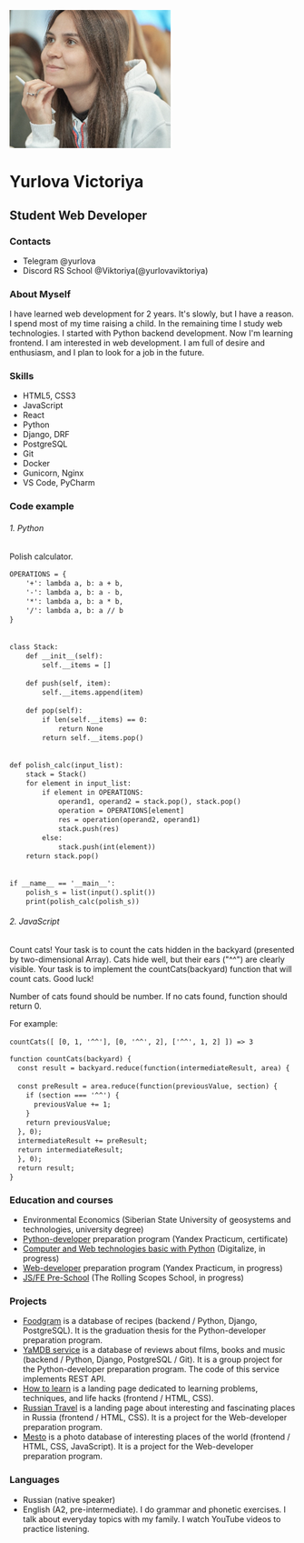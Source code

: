 ![Victoria's photo](src/images/my-photo.jpg)
# Yurlova Victoriya

## Student Web Developer


### Contacts
* Telegram @yurlova
* Discord RS School @Viktoriya(@yurlovaviktoriya)


### About Myself

I have learned web development for 2 years. It's slowly, but I have a reason. I spend most of my time raising a child.
In the remaining time I study web technologies. I started with Python backend development. Now I'm learning frontend.
I am interested in web development. I am full of desire and enthusiasm, and I plan to look for a job in the future.


### Skills

 * HTML5, CSS3
 * JavaScript
 * React
 * Python
 * Django, DRF
 * PostgreSQL
 * Git
 * Docker
 * Gunicorn, Nginx
 * VS Code, PyCharm

 
### Code example

###### 1. Python

Polish calculator.

```
OPERATIONS = {
    '+': lambda a, b: a + b,
    '-': lambda a, b: a - b,
    '*': lambda a, b: a * b,
    '/': lambda a, b: a // b
}


class Stack:
    def __init__(self):
        self.__items = []

    def push(self, item):
        self.__items.append(item)

    def pop(self):
        if len(self.__items) == 0:
            return None
        return self.__items.pop()


def polish_calc(input_list):
    stack = Stack()
    for element in input_list:
        if element in OPERATIONS:
            operand1, operand2 = stack.pop(), stack.pop()
            operation = OPERATIONS[element]
            res = operation(operand2, operand1)
            stack.push(res)
        else:
            stack.push(int(element))
    return stack.pop()


if __name__ == '__main__':
    polish_s = list(input().split())
    print(polish_calc(polish_s))
```



###### 2. JavaScript

Count cats!
Your task is to count the cats hidden in the backyard (presented by two-dimensional Array).
Cats hide well, but their ears ("^^") are clearly visible.
Your task is to implement the countCats(backyard) function that will count cats. Good luck!

Number of cats found should be number. If no cats found, function should return 0.

For example:

`countCats([ [0, 1, '^^'], [0, '^^', 2], ['^^', 1, 2] ]) => 3`

```
function countCats(backyard) {
  const result = backyard.reduce(function(intermediateResult, area) {  
  
  const preResult = area.reduce(function(previousValue, section) {  
    if (section === '^^') {  
      previousValue += 1;  
    }  
    return previousValue;  
  }, 0);  
  intermediateResult += preResult;  
  return intermediateResult;  
  }, 0);  
  return result;
}
```


### Education and courses
* Environmental Economics (Siberian State University of geosystems and technologies, university
degree)
* [Python-developer](https://practicum.yandex.ru/backend-developer/) preparation program (Yandex Practicum, certificate)
* [Computer and Web technologies basic with Python](https://stepik.org/course/96018/) (Digitalize, in progress)
* [Web-developer](https://practicum.yandex.ru/web/) preparation program (Yandex Practicum, in progress)
* [JS/FE Pre-School](https://rs.school/js-stage0/) (The Rolling Scopes School, in progress)


### Projects

* [Foodgram](https://github.com/yurlovaviktoriya/foodgram-project) is a database of recipes (backend / Python, Django,
PostgreSQL). It is the graduation thesis for the Python-developer preparation program.
* [YaMDB service](https://github.com/yurlovaviktoriya/yamdb_final) is a database of reviews about films, books and music
(backend / Python, Django, PostgreSQL / Git). It is a group project for the Python-developer
preparation program. The code of this service implements REST API.
* [How to learn](https://github.com/yurlovaviktoriya/how-to-learn) is a landing page dedicated to learning problems,
techniques, and life hacks (frontend / HTML, CSS).
* [Russian Travel](https://github.com/yurlovaviktoriya/russian-travel) is a landing page about interesting and
fascinating places in Russia (frontend / HTML, CSS). It is a project for the Web-developer preparation program.
* [Mesto](https://github.com/yurlovaviktoriya/mesto) is a photo database of interesting places of the world (frontend /
HTML, CSS, JavaScript). It is a project for the Web-developer preparation program.


### Languages

* Russian (native speaker)
* English (A2, pre-intermediate). I do grammar and phonetic exercises. I talk about everyday topics with my family. I
watch YouTube videos to practice listening.
